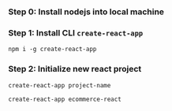 ### Step 0: Install nodejs into local machine

### Step 1: Install CLI `create-react-app`
`npm i -g create-react-app`

### Step 2: Initialize new react project
`create-react-app project-name`

`create-react-app ecommerce-react`
